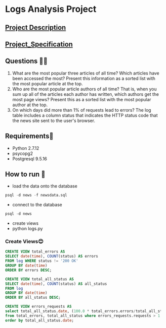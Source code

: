 
# Logs Analysis Project

## [Project Description](Project_Description.md)

## [Project_Specification](Project_Specification.md)

## Questions :construction::triangular_flag_on_post:
1. What are the most popular three articles of all time? Which articles have been accessed the most? Present this information as a          sorted list with the most popular article at the top.
2. Who are the most popular article authors of all time? That is, when you sum up all of the articles each author has written, which        authors get the most page views? Present this as a sorted list with the most popular author at the top.
3. On which days did more than 1% of requests lead to errors? The log table includes a column status that indicates the HTTP status code    that the news site sent to the user's browser. 

## Requirements:checkered_flag:
* Python 2.7.12
* psycopg2
* Postgresql 9.5.16

## How to run :dart:

* load the data onto the database
```sql
psql -d news -f newsdata.sql
```
* connect to the database
```sql
psql -d news
```
* create views
* python logs.py

### Create Views:blush:

```sql
CREATE VIEW total_errors AS
SELECT date(time), COUNT(status) AS errors
FROM log WHERE status != '200 OK' 
GROUP BY date(time) 
ORDER BY errors DESC;
```

```sql
CREATE VIEW total_all_status AS
SELECT date(time), COUNT(status) AS all_status
FROM log
GROUP BY date(time)
ORDER BY all_status DESC;
```

```sql
CREATE VIEW errors_requests AS
select total_all_status.date, (100.0 * total_errors.errors/total_all_status.all_status) AS requests
from total_errors, total_all_status where errors_requests.requests > 1
order by total_all_status.date;
```

